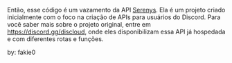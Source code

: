 Então, esse código é um vazamento da API [Serenys](https://serenys.xyz/). Ela é um projeto criado inicialmente com o foco na criação de APIs para usuários do Discord.
Para você saber mais sobre o projeto original, entre em https://discord.gg/discloud, onde eles disponibilizam essa API já hospedada e com diferentes rotas e funções.

by: fakie0
